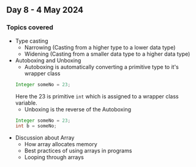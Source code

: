 ## Day 8 - 4 May 2024

### Topics covered

 - Type casting
   - Narrowing  (Casting from a higher type to a lower data type)
   - Widening (Casting from a smaller data type to a higher data type)
 - Autoboxing and Unboxing
    - Autoboxing is automatically converting a primitive type to it's wrapper class
    ```java
    Integer someNo = 23;
    ```
    Here the 23 is primitive `int` which is assigned to a wrapper class variable.
    - Unboxing is the reverse of the Autoboxing
    ```java
    Integer someNo = 23;
    int b = someNo;
    ```
 - Discussion about Array
    - How array allocates memory
    - Best practices of using arrays in programs
    - Looping through arrays